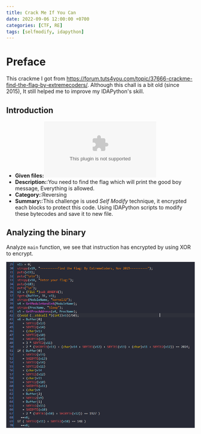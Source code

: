 ```yaml
---
title: Crack Me If You Can
date: 2022-09-06 12:00:00 +0700
categories: [CTF, RE]
tags: [selfmodify, idapython]     
---
```

# Preface

This crackme I got from https://forum.tuts4you.com/topic/37666-crackme-find-the-flag-by-extremecoders/. Although this chall is a bit old (since 2015), It still helped me to improve my IDAPython's skill.

## Introduction

* **Given files:**![findtheflag.exe](/assets/files/attachment/findtheflag.exe)
* **Description:**:You need to find the flag which will print the good boy message, Everything is allowed.
* **Category:**:Reversing
* **Summary:**:This challenge is used *Self Modify* technique, it encrypted each blocks to protect this code. Using IDAPython scripts to modify these bytecodes and save it to new file.

## Analyzing the binary

Analyze `main` function, we see that instruction has encrypted by using XOR to encrypt.

![main](/assets/img/findtheflag_img/before_dec_main.png)

